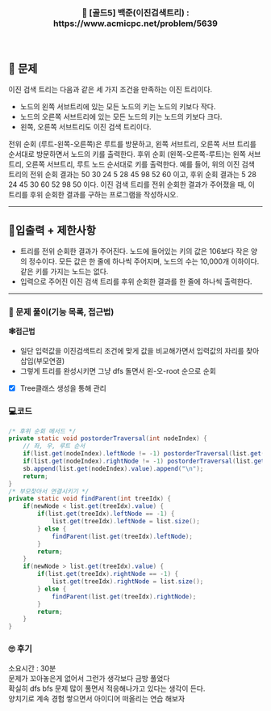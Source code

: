 <h3 align="center"> 
    📢  [골드5] 백준(이진검색트리) : https://www.acmicpc.net/problem/5639
</h3>

<br>

## 🚀 문제

이진 검색 트리는 다음과 같은 세 가지 조건을 만족하는 이진 트리이다.

- 노드의 왼쪽 서브트리에 있는 모든 노드의 키는 노드의 키보다 작다.
- 노드의 오른쪽 서브트리에 있는 모든 노드의 키는 노드의 키보다 크다.
- 왼쪽, 오른쪽 서브트리도 이진 검색 트리이다.

전위 순회 (루트-왼쪽-오른쪽)은 루트를 방문하고, 왼쪽 서브트리, 오른쪽 서브 트리를 순서대로 방문하면서 노드의 키를 출력한다. 후위 순회 (왼쪽-오른쪽-루트)는 왼쪽 서브트리, 오른쪽 서브트리, 루트 노드 순서대로 키를 출력한다. 예를 들어, 위의 이진 검색 트리의 전위 순회 결과는 50 30 24 5 28 45 98 52 60 이고, 후위 순회 결과는 5 28 24 45 30 60 52 98 50 이다.
이진 검색 트리를 전위 순회한 결과가 주어졌을 때, 이 트리를 후위 순회한 결과를 구하는 프로그램을 작성하시오.

---

## 🚦입출력 + 제한사항

- 트리를 전위 순회한 결과가 주어진다. 노드에 들어있는 키의 값은 106보다 작은 양의 정수이다. 모든 값은 한 줄에 하나씩 주어지며, 노드의 수는 10,000개 이하이다. 같은 키를 가지는 노드는 없다.
- 입력으로 주어진 이진 검색 트리를 후위 순회한 결과를 한 줄에 하나씩 출력한다.

---

### 📜 문제 풀이(기능 목록, 접근법)
**🕸접근법**
- 일단 입력값을 이진검색트리 조건에 맞게 값을 비교해가면서 입력값의 자리를 찾아 삽입(부모연결)
- 그렇게 트리를 완성시키면 그냥 dfs 돌면서 왼-오-root 순으로 순회

- [x] Tree클래스 생성을 통해 관리

### 💻코드

```java
/* 후위 순회 메서드 */
private static void postorderTraversal(int nodeIndex) {
	// 좌, 우, 루트 순서
	if(list.get(nodeIndex).leftNode != -1) postorderTraversal(list.get(nodeIndex).leftNode);
	if(list.get(nodeIndex).rightNode != -1) postorderTraversal(list.get(nodeIndex).rightNode);
	sb.append(list.get(nodeIndex).value).append("\n");
	return;
}
/* 부모찾아서 연결시키기 */
private static void findParent(int treeIdx) {
	if(newNode < list.get(treeIdx).value) {
		if(list.get(treeIdx).leftNode == -1) {
			list.get(treeIdx).leftNode = list.size();
		} else {
			findParent(list.get(treeIdx).leftNode);
		}
		return;
	}
	if(newNode > list.get(treeIdx).value) {
		if(list.get(treeIdx).rightNode == -1) {
			list.get(treeIdx).rightNode = list.size();
		} else {
			findParent(list.get(treeIdx).rightNode);
		}
		return;
	}
}
```

### 🙄 후기
소요시간 : 30분  <br>
문제가 꼬아놓은게 없어서 그런가 생각보다 금방 풀었다 <br>
확실히 dfs bfs 문제 많이 풀면서 적응해나가고 있다는 생각이 든다. <br>
양치기로 계속 경험 쌓으면서 아이디어 떠올리는 연습 해보자